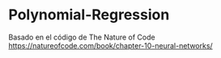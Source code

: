 # Polynomial-Regression
Basado en el código de The Nature of Code
https://natureofcode.com/book/chapter-10-neural-networks/
